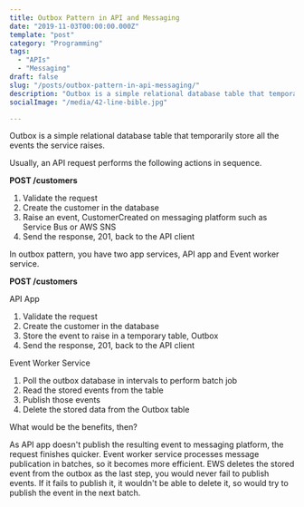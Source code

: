 ```yaml
---
title: Outbox Pattern in API and Messaging
date: "2019-11-03T00:00:00.000Z"
template: "post"
category: "Programming"
tags: 
  - "APIs"
  - "Messaging"
draft: false
slug: "/posts/outbox-pattern-in-api-messaging/"
description: "Outbox is a simple relational database table that temporarily store all the events the service raises."
socialImage: "/media/42-line-bible.jpg"

---
```


Outbox is a simple relational database table that temporarily store all the events the service raises. 

Usually, an API request performs the following actions in sequence.

**POST /customers**

1. Validate the request 
1. Create the customer in the database
1. Raise an event, CustomerCreated on messaging platform such as Service Bus or AWS SNS
1. Send the response, 201, back to the API client

In outbox pattern, you have two app services, API app and Event worker service. 

**POST /customers**

API App

1. Validate the request 
1. Create the customer in the database
1. Store the event to raise in a temporary table, Outbox
1. Send the response, 201, back to the API client

Event Worker Service

1. Poll the outbox database in intervals to perform batch job
1. Read the stored events from the table
1. Publish those events
1. Delete the stored data from the Outbox table

What would be the benefits, then?

As API app doesn't publish the resulting event to messaging platform, the request finishes quicker. Event worker service processes message publication in batches, so it becomes more efficient. EWS deletes the stored event from the outbox as the last step, you would never fail to publish events. If it fails to publish it, it wouldn't be able to delete it, so would try to publish the event in the next batch. 


